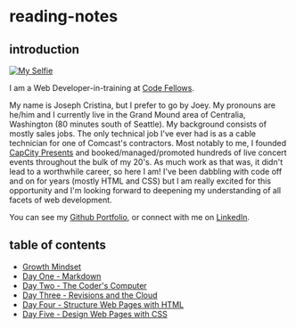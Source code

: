 
# reading-notes

## introduction

[![My Selfie](https://i.postimg.cc/VLYBjmFP/selfiethumb.jpg)][Github]

I am a Web Developer-in-training at [Code Fellows](https://codefellows.org).

My name is Joseph Cristina, but I prefer to go by Joey. My pronouns are he/him and I currently live in the Grand Mound area of Centralia, Washington (80 minutes south of Seattle). My background consists of mostly sales jobs. The only technical job I've ever had is as a cable technician for one of Comcast's contractors. Most notably to me, I founded [CapCity Presents](https://capcitypresents.com) and booked/managed/promoted hundreds of live concert events throughout the bulk of my 20's. As much work as that was, it didn't lead to a worthwhile career, so here I am! I've been dabbling with code off and on for years (mostly HTML and CSS) but I am really excited for this opportunity and I'm looking forward to deepening my understanding of all facets of web development.

You can see my [Github Portfolio][Github], or connect with me on [LinkedIn][LinkedIn].

## table of contents

* [Growth Mindset](growthmindset)
* [Day One - Markdown](markdown)
* [Day Two - The Coder's Computer](coderscomputer)
* [Day Three - Revisions and the Cloud](revisionsandthecloud)
* [Day Four - Structure Web Pages with HTML](structurehtml)
* [Day Five - Design Web Pages with CSS](designcss)

[Github]: https://github.com/kvvpa
[LinkedIn]: https://linkedin.com/in/kvvpa
